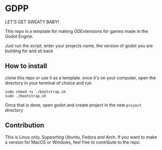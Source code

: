 # GDPP
LET'S GET SWEATY BABY!

This repo is a template for making GDExtensions for games made in the Godot Engine.

Just run the script, enter your projects name, the version of godot you are building for and sit back

## How to install
clone this repo or use it as a template.
once it's on your computer, open the directory in your terminal of choice and run

``` shell
sudo chmod +x ./bootstrap.sh
sudo ./bootstrap.sh
```
Once that is done, open godot and create project in the new `project` directory

## Contribution
This is Linux only, Supporting Ubuntu, Fedora and Arch. If you want to make a version for MacOS or Windows, feel free to contribute to the repo.

